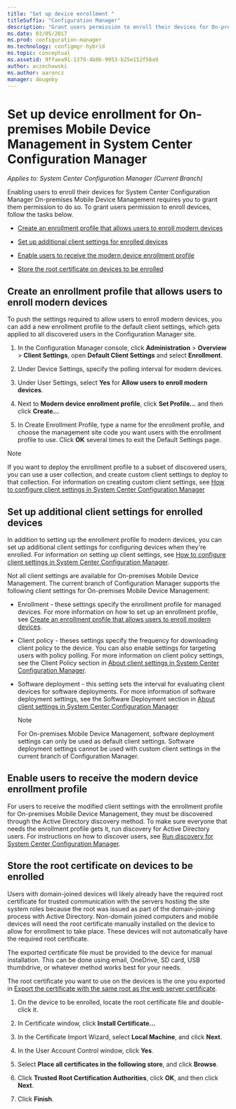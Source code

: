 ```yaml
---
title: "Set up device enrollment "
titleSuffix: "Configuration Manager"
description: "Grant users permission to enroll their devices for On-premises Mobile Device Management in System Center Configuration Manager."
ms.date: 03/05/2017
ms.prod: configuration-manager
ms.technology: configmgr-hybrid
ms.topic: conceptual
ms.assetid: 9ffaea91-1379-4b86-9953-b25e152f56a9
author: aczechowski
ms.author: aaroncz
manager: dougeby
---
```

# Set up device enrollment for On-premises Mobile Device Management in System Center Configuration Manager

*Applies to: System Center Configuration Manager (Current Branch)*

Enabling users to enroll their devices for System Center Configuration Manager On\-premises Mobile Device Management requires you to grant them permission to do so. To grant users permission to enroll devices, follow the tasks below.

-   [Create an enrollment profile that allows users to enroll modern devices](#bkmk_createProf)  

-   [Set up additional client settings for enrolled devices](#bkmk_addClient)  

-   [Enable users to receive the modern device enrollment profile](#bkmk_enableUsers)  

-   [Store the root certificate on devices to be enrolled](#bkmk_storeCert)  

##  <a name="bkmk_createProf"></a> Create an enrollment profile that allows users to enroll modern devices  
 To push the settings required to allow users to enroll modern devices, you can add a new enrollment profile to the default client settings, which gets applied to all discovered users in the Configuration Manager site.  

1.  In the Configuration Manager console, click **Administration** > **Overview** > **Client Settings**, open **Default Client Settings** and select **Enrollment**.  

2.  Under Device Settings, specify the polling interval for modern devices.  

3.  Under User Settings, select **Yes** for **Allow users to enroll modern devices**.  

4.  Next to **Modern device enrollment profile**, click **Set Profile...** and then click **Create...**  

5.  In Create Enrollment Profile, type a name for the enrollment profile, and choose the management site code you want users with the enrollment profile to use. Click **OK** several times to exit the Default Settings page.  

> [!NOTE]  
>  If you want to deploy the enrollment profile to a subset of discovered users, you can use a user collection, and create custom client settings to deploy to that collection. For information on creating custom client settings, see [How to configure client settings in System Center Configuration Manager](../../core/clients/deploy/configure-client-settings.md)  

##  <a name="bkmk_addClient"></a> Set up additional client settings for enrolled devices  
 In addition to setting up the enrollment profile fo modern devices, you can set up additional client settings for configuring devices when they're enrolled.  For  information on setting up client settings, see [How to configure client settings in System Center Configuration Manager](../../core/clients/deploy/configure-client-settings.md).  

 Not all client settings are available for On\-premises Mobile Device Management. The current branch of Configuration Manager supports the following client settings for On\-premises Mobile Device Management:  

-   Enrollment - these settings specify  the enrollment profile for managed devices. For more information on how to set up an enrollment profile, see [Create an enrollment profile that allows users to enroll modern devices](#bkmk_createProf).  

-   Client policy - theses settings specify the frequency for downloading client policy to the device. You can also enable settings for  targeting users with policy polling. For more information on client policy settings, see the Client Policy section in [About client settings in System Center Configuration Manager](../../core/clients/deploy/about-client-settings.md).  

-   Software deployment - this setting sets the interval for evaluating client devices for software deployments. For more information of software deployment settings, see the Software Deployment section in [About client settings in System Center Configuration Manager](../../core/clients/deploy/about-client-settings.md)  

    > [!NOTE]  
    >  For On\-premises Mobile Device Management, software deployment settings can only be used as default client settings. Software deployment settings cannot be used with custom client settings in the current branch of Configuration Manager.  

##  <a name="bkmk_enableUsers"></a> Enable users to receive the modern device enrollment profile  
 For users to receive the modified client settings with the enrollment profile for On\-premises Mobile Device Management, they must be discovered     through the Active Directory discovery method. To make sure everyone that needs the enrollment profile gets it, run discovery for Active Directory users. For instructions on how to discover users, see [Run discovery for System Center Configuration Manager](../../core/servers/deploy/configure/run-discovery.md).  

##  <a name="bkmk_storeCert"></a> Store the root certificate on devices to be enrolled  
 Users with domain-joined devices will likely already have the required root certificate for trusted communication with the servers hosting the site system roles because the root was issued as part of the domain-joining process with Active Directory. Non-domain joined computers and mobile devices will need the root certificate manually installed on the device to allow for enrollment to take place. These devices will not automatically have the required root certificate.  

 The exported certificate file must be provided to the device for manual installation. This can be done using email, OneDrive, SD card, USB thumbdrive, or whatever method works best for your needs.  

 The root certificate you want to use on the devices is the one you exported in [Export the certificate with the same root as the web server certificate](../../mdm/get-started/set-up-certificates-on-premises-mdm.md#bkmk_exportCert).  

1.  On the device to be enrolled, locate the root certificate file and double-click it.  

2.  In Certificate window, click **Install Certificate...**  

3.  In the Certificate Import Wizard, select **Local Machine**, and click **Next**.  

4.  In the User Account Control window, click **Yes**.  

5.  Select **Place all certificates in the following store**, and click **Browse**.  

6.  Click **Trusted Root Certification Authorities**, click **OK**, and then click **Next**.  

7.  Click **Finish**.  
